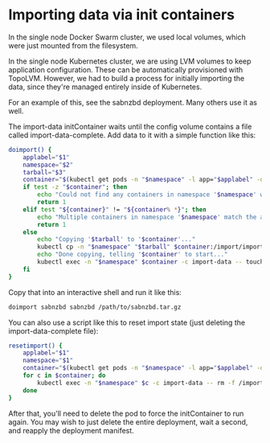 # Importing data via init containers

In the single node Docker Swarm cluster, we used local volumes,
which were just mounted from the filesystem.

In the single node Kubernetes cluster, we are using LVM volumes
to keep application configuration.
These can be automatically provisioned with TopoLVM.
However, we had to build a process for initially importing the data,
since they're managed entirely inside of Kubernetes.

For an example of this, see the sabnzbd deployment.
Many others use it as well.

The import-data initContainer waits until the config volume contains a file called import-data-complete.
Add data to it with a simple function like this:

```sh
doimport() {
    applabel="$1"
    namespace="$2"
    tarball="$3"
    container="$(kubectl get pods -n "$namespace" -l app="$applabel" -o jsonpath='{.items[*].metadata.name}')"
    if test -z "$container"; then
        echo "Could not find any containers in namespace '$namespace' with app label '$applabel'"
        return 1
    elif test "${container}" != "${container% *}"; then
        echo "Multiple containers in namespace '$namespace' match the app label '$applabel' (maybe an old deployment?): $container"
        return 1
    else
        echo "Copying '$tarball' to '$container'..."
        kubectl cp -n "$namespace" "$tarball" $container:/import/import.tar.gz -c import-data
        echo "Done copying, telling '$container' to start..."
        kubectl exec -n "$namespace" $container -c import-data -- touch /import/import-data-ready
    fi
}
```

Copy that into an interactive shell and run it like this:

```sh
doimport sabnzbd sabnzbd /path/to/sabnzbd.tar.gz
```

You can also use a script like this to reset import state (just deleting the import-data-complete file):

```sh
resetimport() {
    applabel="$1"
    namespace="$1"
    container="$(kubectl get pods -n "$namespace" -l app="$applabel" -o jsonpath='{.items[*].metadata.name}')"
    for c in $container; do
        kubectl exec -n "$namespace" $c -c import-data -- rm -f /import/import-data-complete
    done
}
```

After that, you'll need to delete the pod to force the initContainer to run again.
You may wish to just delete the entire deployment, wait a second, and reapply the deployment manifest.
